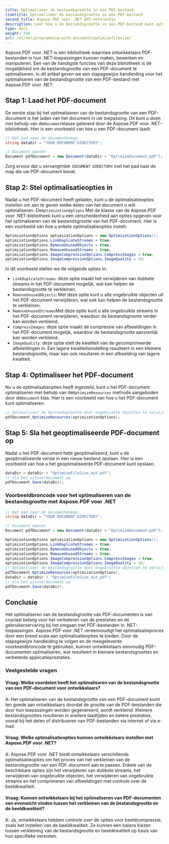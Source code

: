```yaml
---
title: Optimaliseer de bestandsgrootte in een PDF-bestand
linktitle: Optimaliseer de bestandsgrootte in een PDF-bestand
second_title: Aspose.PDF voor .NET API-referentie
description: Leer hoe u de bestandsgrootte in een PDF-bestand kunt optimaliseren met Aspose.PDF voor .NET met behulp van deze stapsgewijze handleiding.
type: docs
weight: 250
url: /nl/net/programming-with-document/optimizefilesize/
---
```

Aspose.PDF voor .NET is een bibliotheek waarmee ontwikkelaars PDF-bestanden in hun .NET-toepassingen kunnen maken, bewerken en manipuleren. Een van de handigste functies van deze bibliotheek is de mogelijkheid om de bestandsgrootte van een PDF-document te optimaliseren. In dit artikel geven we een stapsgewijze handleiding voor het optimaliseren van de bestandsgrootte van een PDF-bestand met Aspose.PDF voor .NET.

## Stap 1: Laad het PDF-document

 De eerste stap bij het optimaliseren van de bestandsgrootte van een PDF-document is het laden van het document in uw toepassing. Dit kunt u doen met behulp van de`Document`klasse geleverd door de Aspose.PDF voor .NET-bibliotheek. Hier is een voorbeeld van hoe u een PDF-document laadt:

```csharp
// Het pad naar de documentenmap.
string dataDir = "YOUR DOCUMENT DIRECTORY";

// Document openen
Document pdfDocument = new Document(dataDir + "OptimizeDocument.pdf");
```

 Zorg ervoor dat u vervangt`YOUR DOCUMENT DIRECTORY` met het pad naar de map die uw PDF-document bevat.

## Stap 2: Stel optimalisatieopties in

 Nadat u het PDF-document heeft geladen, kunt u de optimalisatieopties instellen om aan te geven welke delen van het document u wilt optimaliseren. De`OptimizationOptions` Met de klasse van de Aspose.PDF voor .NET-bibliotheek kunt u een verscheidenheid aan opties opgeven voor het optimaliseren van de bestandsgrootte van het PDF-document. Hier is een voorbeeld van hoe u enkele optimalisatieopties instelt:

```csharp
OptimizationOptions optimizationOptions = new OptimizationOptions();
optimizationOptions.LinkDuplcateStreams = true;
optimizationOptions.RemoveUnusedObjects = true;
optimizationOptions.RemoveUnusedStreams = true;
optimizationOptions.ImageCompressionOptions.CompressImages = true;
optimizationOptions.ImageCompressionOptions.ImageQuality = 10;
```

In dit voorbeeld stellen we de volgende opties in:
- `LinkDuplcateStreams`: deze optie maakt het verwijderen van dubbele streams in het PDF-document mogelijk, wat kan helpen de bestandsgrootte te verkleinen.
- `RemoveUnusedObjects`: Met deze optie kunt u alle ongebruikte objecten uit het PDF-document verwijderen, wat ook kan helpen de bestandsgrootte te verkleinen.
- `RemoveUnusedStreams`Met deze optie kunt u alle ongebruikte streams in het PDF-document verwijderen, waardoor de bestandsgrootte verder kan worden verkleind.
- `CompressImages`: deze optie maakt de compressie van afbeeldingen in het PDF-document mogelijk, waardoor de bestandsgrootte aanzienlijk kan worden verkleind.
- `ImageQuality`: deze optie stelt de kwaliteit van de gecomprimeerde afbeeldingen in. Een lagere kwaliteitsinstelling resulteert in een kleinere bestandsgrootte, maar kan ook resulteren in een afbeelding van lagere kwaliteit.

## Stap 4: Optimaliseer het PDF-document

 Nu u de optimalisatieopties heeft ingesteld, kunt u het PDF-document optimaliseren met behulp van de`OptimizeResources` methode aangeboden door de`Document` klas. Hier is een voorbeeld van hoe u het PDF-document kunt optimaliseren:

```csharp
// Optimaliseer de bestandsgrootte door ongebruikte objecten te verwijderen
pdfDocument.OptimizeResources(optimizationOptions);
```

## Stap 5: Sla het geoptimaliseerde PDF-document op

Nadat u het PDF-document hebt geoptimaliseerd, kunt u de geoptimaliseerde versie in een nieuw bestand opslaan. Hier is een voorbeeld van hoe u het geoptimaliseerde PDF-document kunt opslaan:

```csharp
dataDir = dataDir + "OptimizeFileSize_out.pdf";
// Sla het uitvoerdocument op
pdfDocument.Save(dataDir);
```

### Voorbeeldbroncode voor het optimaliseren van de bestandsgrootte met Aspose.PDF voor .NET

```csharp
// Het pad naar de documentenmap.
string dataDir = "YOUR DOCUMENT DIRECTORY";

// Document openen
Document pdfDocument = new Document(dataDir + "OptimizeDocument.pdf");

OptimizationOptions optimizationOptions = new OptimizationOptions();
optimizationOptions.LinkDuplcateStreams = true;
optimizationOptions.RemoveUnusedObjects = true;
optimizationOptions.RemoveUnusedStreams = true;
optimizationOptions.ImageCompressionOptions.CompressImages = true;
optimizationOptions.ImageCompressionOptions.ImageQuality = 10;
// Optimaliseer de bestandsgrootte door ongebruikte objecten te verwijderen
pdfDocument.OptimizeResources(optimizationOptions);
dataDir = dataDir + "OptimizeFileSize_out.pdf";
// Sla het uitvoerdocument op
pdfDocument.Save(dataDir);
```

## Conclusie

Het optimaliseren van de bestandsgrootte van PDF-documenten is van cruciaal belang voor het verbeteren van de prestaties en de gebruikerservaring bij het omgaan met PDF-bestanden in .NET-toepassingen. Aspose.PDF voor .NET vereenvoudigt het optimalisatieproces door een breed scala aan optimalisatieopties te bieden. Door de stapsgewijze handleiding te volgen en de meegeleverde voorbeeldbroncode te gebruiken, kunnen ontwikkelaars eenvoudig PDF-documenten optimaliseren, wat resulteert in kleinere bestandsgroottes en verbeterde applicatieprestaties.

### Veelgestelde vragen

#### Vraag: Welke voordelen heeft het optimaliseren van de bestandsgrootte van een PDF-document voor ontwikkelaars?

A: Het optimaliseren van de bestandsgrootte van een PDF-document komt ten goede aan ontwikkelaars doordat de grootte van de PDF-bestanden die door hun toepassingen worden gegenereerd, wordt verkleind. Kleinere bestandsgroottes resulteren in snellere laadtijden en betere prestaties, vooral bij het delen of distribueren van PDF-bestanden via internet of via e-mail.

#### Vraag: Welke optimalisatieopties kunnen ontwikkelaars instellen met Aspose.PDF voor .NET?

A: Aspose.PDF voor .NET biedt ontwikkelaars verschillende optimalisatieopties om het proces van het verkleinen van de bestandsgrootte van een PDF-document aan te passen. Enkele van de beschikbare opties zijn het verwijderen van dubbele streams, het verwijderen van ongebruikte objecten, het verwijderen van ongebruikte streams en het comprimeren van afbeeldingen met controle over de beeldkwaliteit.

#### Vraag: Kunnen ontwikkelaars bij het optimaliseren van PDF-documenten een evenwicht vinden tussen het verkleinen van de bestandsgrootte en de beeldkwaliteit?

A: Ja, ontwikkelaars hebben controle over de opties voor beeldcompressie, zoals het instellen van de beeldkwaliteit. Ze kunnen een balans kiezen tussen verkleining van de bestandsgrootte en beeldkwaliteit op basis van hun specifieke vereisten.